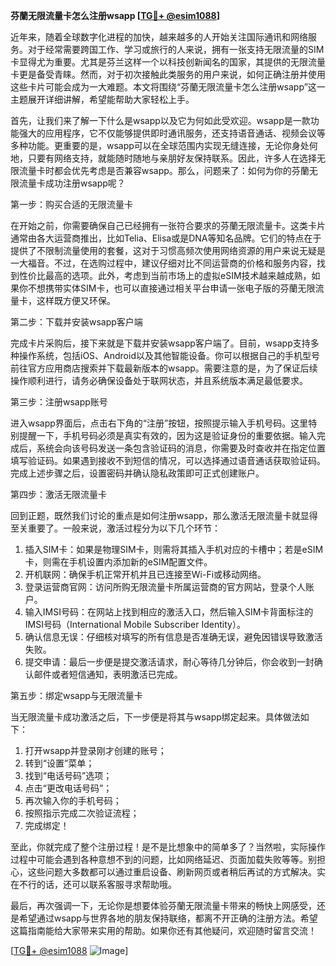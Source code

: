 **芬蘭无限流量卡怎么注册wsapp [[TG💪+ @esim1088](https://t.me/s/esim1088)]**

近年来，随着全球数字化进程的加快，越来越多的人开始关注国际通讯和网络服务。对于经常需要跨国工作、学习或旅行的人来说，拥有一张支持无限流量的SIM卡显得尤为重要。尤其是芬兰这样一个以科技创新闻名的国家，其提供的无限流量卡更是备受青睐。然而，对于初次接触此类服务的用户来说，如何正确注册并使用这些卡片可能会成为一大难题。本文将围绕“芬蘭无限流量卡怎么注册wsapp”这一主题展开详细讲解，希望能帮助大家轻松上手。

首先，让我们来了解一下什么是wsapp以及它为何如此受欢迎。wsapp是一款功能强大的应用程序，它不仅能够提供即时通讯服务，还支持语音通话、视频会议等多种功能。更重要的是，wsapp可以在全球范围内实现无缝连接，无论你身处何地，只要有网络支持，就能随时随地与亲朋好友保持联系。因此，许多人在选择无限流量卡时都会优先考虑是否兼容wsapp。那么，问题来了：如何为你的芬蘭无限流量卡成功注册wsapp呢？

第一步：购买合适的无限流量卡

在开始之前，你需要确保自己已经拥有一张符合要求的芬蘭无限流量卡。这类卡片通常由各大运营商推出，比如Telia、Elisa或是DNA等知名品牌。它们的特点在于提供了不限制流量使用的套餐，这对于习惯高频次使用网络资源的用户来说无疑是一大福音。不过，在选购过程中，建议仔细对比不同运营商的价格和服务内容，找到性价比最高的选项。此外，考虑到当前市场上的虚拟eSIM技术越来越成熟，如果你不想携带实体SIM卡，也可以直接通过相关平台申请一张电子版的芬蘭无限流量卡，这样既方便又环保。

第二步：下载并安装wsapp客户端

完成卡片采购后，接下来就是下载并安装wsapp客户端了。目前，wsapp支持多种操作系统，包括iOS、Android以及其他智能设备。你可以根据自己的手机型号前往官方应用商店搜索并下载最新版本的wsapp。需要注意的是，为了保证后续操作顺利进行，请务必确保设备处于联网状态，并且系统版本满足最低要求。

第三步：注册wsapp账号

进入wsapp界面后，点击右下角的“注册”按钮，按照提示输入手机号码。这里特别提醒一下，手机号码必须是真实有效的，因为这是验证身份的重要依据。输入完成后，系统会向该号码发送一条包含验证码的消息，你需要及时查收并在指定位置填写验证码。如果遇到接收不到短信的情况，可以选择通过语音通话获取验证码。完成上述步骤之后，设置密码并确认隐私政策即可正式创建账户。

第四步：激活无限流量卡

回到正题，既然我们讨论的重点是如何注册wsapp，那么激活无限流量卡就显得至关重要了。一般来说，激活过程分为以下几个环节：

1. 插入SIM卡：如果是物理SIM卡，则需将其插入手机对应的卡槽中；若是eSIM卡，则需在手机设置内添加新的eSIM配置文件。
2. 开机联网：确保手机正常开机并且已连接至Wi-Fi或移动网络。
3. 登录运营商官网：访问所购无限流量卡所属运营商的官方网站，登录个人账户。
4. 输入IMSI号码：在网站上找到相应的激活入口，然后输入SIM卡背面标注的IMSI号码（International Mobile Subscriber Identity）。
5. 确认信息无误：仔细核对填写的所有信息是否准确无误，避免因错误导致激活失败。
6. 提交申请：最后一步便是提交激活请求，耐心等待几分钟后，你会收到一封确认邮件或者短信通知，表明激活已完成。

第五步：绑定wsapp与无限流量卡

当无限流量卡成功激活之后，下一步便是将其与wsapp绑定起来。具体做法如下：

1. 打开wsapp并登录刚才创建的账号；
2. 转到“设置”菜单；
3. 找到“电话号码”选项；
4. 点击“更改电话号码”；
5. 再次输入你的手机号码；
6. 按照指示完成二次验证流程；
7. 完成绑定！

至此，你就完成了整个注册过程！是不是比想象中的简单多了？当然啦，实际操作过程中可能会遇到各种意想不到的问题，比如网络延迟、页面加载失败等等。别担心，这些问题大多数都可以通过重启设备、刷新网页或者稍后再试的方式解决。实在不行的话，还可以联系客服寻求帮助哦。

最后，再次强调一下，无论你是想要体验芬蘭无限流量卡带来的畅快上网感受，还是希望通过wsapp与世界各地的朋友保持联络，都离不开正确的注册方法。希望这篇指南能给大家带来实用的帮助。如果你还有其他疑问，欢迎随时留言交流！

[[TG💪+ @esim1088](https://t.me/s/esim1088) ![Image](https://i.postimg.cc/4NQfJmqS/Snipaste-2025-05-13-00-14-12.png)]